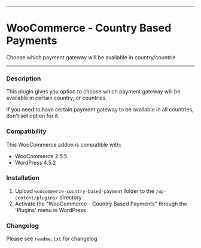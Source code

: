 
-----------------------

# WooCommerce - Country Based Payments

Choose which payment gateway will be available in country/countrie

-----------------------

### Description

This plugin gives you option to choose which payment gateway will be available in certain country, or countries.

If you need to have certain payment gateway to be available in all countries, don't set option for it.

### Compatibility

This WooCommerce addon is compatible with:
* WooCommerce 2.5.5
* WordPress 4.5.2

### Installation

1. Upload `woocommerce-country-based-payment` folder to the `/wp-content/plugins/` directory
2. Activate the "WooCommerce - Country Based Payments" through the 'Plugins' menu in WordPress

### Changelog
Please see `readme.txt` for changelog
